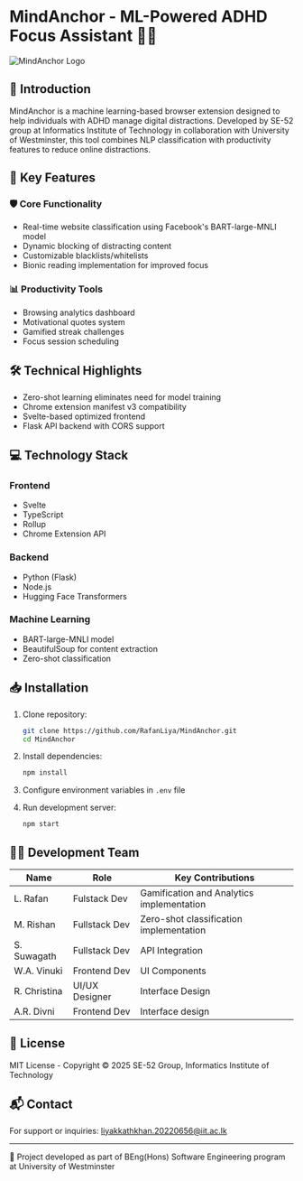 # MindAnchor - ML-Powered ADHD Focus Assistant 🧠🔗

![MindAnchor Logo](https://github.com/RafanLiya/MindAnchor/blob/main/MindAnchor-FrontEnd/static/cover.png)

## 🌟 Introduction

MindAnchor is a machine learning-based browser extension designed to help individuals with ADHD manage digital distractions. Developed by SE-52 group at Informatics Institute of Technology in collaboration with University of Westminster, this tool combines NLP classification with productivity features to reduce online distractions.

## 🚀 Key Features

### 🛡️ Core Functionality
- Real-time website classification using Facebook's BART-large-MNLI model
- Dynamic blocking of distracting content
- Customizable blacklists/whitelists
- Bionic reading implementation for improved focus

### 📊 Productivity Tools
- Browsing analytics dashboard
- Motivational quotes system
- Gamified streak challenges
- Focus session scheduling

## 🛠️ Technical Highlights
- Zero-shot learning eliminates need for model training
- Chrome extension manifest v3 compatibility
- Svelte-based optimized frontend
- Flask API backend with CORS support

## 💻 Technology Stack

### Frontend
- Svelte
- TypeScript
- Rollup
- Chrome Extension API

### Backend
- Python (Flask)
- Node.js
- Hugging Face Transformers

### Machine Learning
- BART-large-MNLI model
- BeautifulSoup for content extraction
- Zero-shot classification

## 📥 Installation

1. Clone repository:
   ```bash
   git clone https://github.com/RafanLiya/MindAnchor.git
   cd MindAnchor
   ```

2. Install dependencies:
   ```bash
   npm install
   ```

3. Configure environment variables in `.env` file

4. Run development server:
   ```bash
   npm start
   ```

## 👨‍💻 Development Team

| Name | Role | Key Contributions |
|------|------|-------------------|
| L. Rafan | Fulstack Dev | Gamification and Analytics implementation |
| M. Rishan | Fullstack Dev | Zero-shot classification implementation |
| S. Suwagath | Fullstack Dev | API Integration |
| W.A. Vinuki | Frontend Dev | UI Components |
| R. Christina | UI/UX Designer | Interface Design |
| A.R. Divni | Frontend Dev | Interface design |


## 📜 License

MIT License - Copyright © 2025 SE-52 Group, Informatics Institute of Technology

## 📬 Contact

For support or inquiries: liyakkathkhan.20220656@iit.ac.lk

---

🔗 Project developed as part of BEng(Hons) Software Engineering program at University of Westminster
